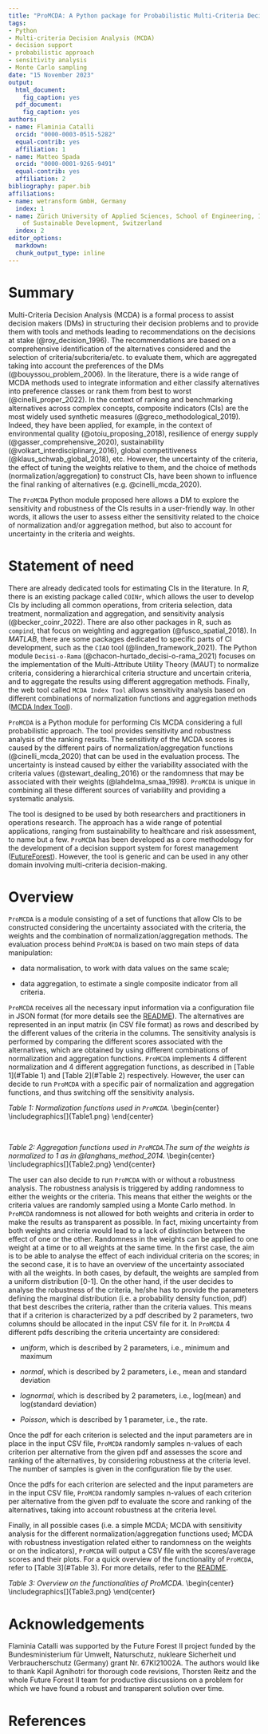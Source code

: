 ```yaml
---
title: "ProMCDA: A Python package for Probabilistic Multi-Criteria Decision Analysis"
tags:
- Python
- Multi-criteria Decision Analysis (MCDA)
- decision support
- probabilistic approach
- sensitivity analysis
- Monte Carlo sampling
date: "15 November 2023"
output:
  html_document: 
    fig_caption: yes
  pdf_document: 
    fig_caption: yes
authors:
- name: Flaminia Catalli
  orcid: "0000-0003-0515-5282"
  equal-contrib: yes
  affiliation: 1
- name: Matteo Spada
  orcid: "0000-0001-9265-9491"
  equal-contrib: yes
  affiliation: 2
bibliography: paper.bib
affiliations:
- name: wetransform GmbH, Germany
  index: 1
- name: Zürich University of Applied Sciences, School of Engineering, INE Institute
    of Sustainable Development, Switzerland
  index: 2
editor_options:
  markdown:
  chunk_output_type: inline
---
```


# Summary

Multi-Criteria Decision Analysis (MCDA) is a formal process to assist decision makers (DMs) in structuring their decision problems and to provide them with tools and methods leading to recommendations on the decisions at stake (@roy_decision_1996). The recommendations are based on a comprehensive identification of the alternatives considered and the selection of criteria/subcriteria/etc. to evaluate them, which are aggregated taking into account the preferences of the DMs (@bouyssou_problem_2006). In the literature, there is a wide range of MCDA methods used to integrate information and either classify alternatives into preference classes or rank them from best to worst (@cinelli_proper_2022). In the context of ranking and benchmarking alternatives across complex concepts, composite indicators (CIs) are the most widely used synthetic measures (@greco_methodological_2019). Indeed, they have been applied, for example, in the context of environmental quality (@otoiu_proposing_2018), resilience of energy supply (@gasser_comprehensive_2020), sustainability (@volkart_interdisciplinary_2016), global competitiveness (@klaus_schwab_global_2018), etc. However, the uncertainty of the criteria, the effect of tuning the weights relative to them, and the choice of methods (normalization/aggregation) to construct CIs, have been shown to influence the final ranking of alternatives (e.g. @cinelli_mcda_2020).

The `ProMCDA` Python module proposed here allows a DM to explore the sensitivity and robustness of the CIs results in a user-friendly way. In other words, it allows the user to assess either the sensitivity related to the choice of normalization and/or aggregation method, but also to account for uncertainty in the criteria and weights.

# Statement of need

There are already dedicated tools for estimating CIs in the literature. In *R*, there is an existing package called `COINr`, which allows the user to develop CIs by including all common operations, from criteria selection, data treatment, normalization and aggregation, and sensitivity analysis (@becker_coinr_2022). There are also other packages in R, such as `compind`, that focus on weighting and aggregation (@fusco_spatial_2018). In *MATLAB*, there are some packages dedicated to specific parts of CI development, such as the `CIAO` tool (@linden_framework_2021). The Python module `Decisi-o-Rama` (@chacon-hurtado_decisi-o-rama_2021) focuses on the implementation of the Multi-Attribute Utility Theory (MAUT) to normalize criteria, considering a hierarchical criteria structure and uncertain criteria, and to aggregate the results using different aggregation methods. Finally, the web tool called `MCDA Index Tool` allows sensitivity analysis based on different combinations of normalization functions and aggregation methods ([MCDA Index Tool](https://www.mcdaindextool.net)).

`ProMCDA` is a Python module for performing CIs MCDA considering a full probabilistic approach. The tool provides sensitivity and robustness analysis of the ranking results. The sensitivity of the MCDA scores is caused by the different pairs of normalization/aggregation functions (@cinelli_mcda_2020) that can be used in the evaluation process. The uncertainty is instead caused by either the variability associated with the criteria values (@stewart_dealing_2016) or the randomness that may be associated with their weights (@lahdelma_smaa_1998). `ProMCDA` is unique in combining all these different sources of variability and providing a systematic analysis.

The tool is designed to be used by both researchers and practitioners in operations research. The approach has a wide range of potential applications, ranging from sustainability to healthcare and risk assessment, to name but a few. `ProMCDA` has been developed as a core methodology for the development of a decision support system for forest management ([FutureForest](https://future-forest.eu/)). However, the tool is generic and can be used in any other domain involving multi-criteria decision-making.

# Overview

`ProMCDA` is a module consisting of a set of functions that allow CIs to be constructed considering the uncertainty associated with the criteria, the weights and the combination of normalization/aggregation methods. The evaluation process behind `ProMCDA` is based on two main steps of data manipulation:

-   data normalisation, to work with data values on the same scale;

-   data aggregation, to estimate a single composite indicator from all criteria.

`ProMCDA` receives all the necessary input information via a configuration file in JSON format (for more details see the [README](https://github.com/wetransform-os/ProMCDA/blob/main/README.md)). The alternatives are represented in an input matrix (in CSV file format) as rows and described by the different values of the criteria in the columns. The sensitivity analysis is performed by comparing the different scores associated with the alternatives, which are obtained by using different combinations of normalization and aggregation functions. `ProMCDA` implements 4 different normalization and 4 different aggregation functions, as described in [Table 1](#Table 1) and [Table 2](#Table 2) respectively. However, the user can decide to run `ProMCDA` with a specific pair of normalization and aggregation functions, and thus switching off the sensitivity analysis. <br />

<a name="Table 1"></a>*Table 1: Normalization functions used in `ProMCDA`.*
\begin{center} 
\includegraphics[]{Table1.png}
\end{center} 

<br />

<a name="Table 2"></a>*Table 2: Aggregation functions used in `ProMCDA`.The sum of the weights is normalized to 1 as in @langhans_method_2014.*
\begin{center} 
\includegraphics[]{Table2.png}
\end{center} 

The user can also decide to run `ProMCDA` with or without a robustness analysis. The robustness analysis is triggered by adding randomness to either the weights or the criteria. This means that either the weights or the criteria values are randomly sampled using a Monte Carlo method. In `ProMCDA` randomness is not allowed for both weights and criteria in order to make the results as transparent as possible. In fact, mixing uncertainty from both weights and criteria would lead to a lack of distinction between the effect of one or the other. Randomness in the weights can be applied to one weight at a time or to all weights at the same time. In the first case, the aim is to be able to analyse the effect of each individual criteria on the scores; in the second case, it is to have an overview of the uncertainty associated with all the weights. In both cases, by default, the weights are sampled from a uniform distribution [0-1]. On the other hand, if the user decides to analyse the robustness of the criteria, he/she has to provide the parameters defining the marginal distribution (i.e. a probability density function, pdf) that best describes the criteria, rather than the criteria values. This means that if a criterion is characterized by a pdf described by 2 parameters, two columns should be allocated in the input CSV file for it. In `ProMCDA` 4 different pdfs describing the criteria uncertainty are considered:

-   *uniform*, which is described by 2 parameters, i.e., minimum and maximum

-   *normal*, which is described by 2 parameters, i.e., mean and standard deviation

-   *lognormal*, which is described by 2 parameters, i.e., log(mean) and log(standard deviation)

-   *Poisson*, which is described by 1 parameter, i.e., the rate.

Once the pdf for each criterion is selected and the input parameters are in place in the input CSV file, `ProMCDA` randomly samples n-values of each criterion per alternative from the given pdf and assesses the score and ranking of the alternatives, by considering robustness at the criteria level. The number of samples is given in the configuration file by the user.

Once the pdfs for each criterion are selected and the input parameters are in the input CSV file, `ProMCDA` randomly samples n-values of each criterion per alternative from the given pdf to evaluate the score and ranking of the alternatives, taking into account robustness at the criteria level.

Finally, in all possible cases (i.e. a simple MCDA; MCDA with sensitivity analysis for the different normalization/aggregation functions used; MCDA with robustness investigation related either to randomness on the weights or on the indicators), `ProMCDA` will output a CSV file with the scores/average scores and their plots. For a quick overview of the functionality of `ProMCDA`, refer to  [Table 3](#Table 3). For more details, refer to the [README](https://github.com/wetransform-os/ProMCDA/blob/main/README.md).

<a name="Table 3"></a>*Table 3: Overview on the functionalities of ProMCDA.*
\begin{center} 
\includegraphics[]{Table3.png}
\end{center} 

# Acknowledgements

Flaminia Catalli was supported by the Future Forest II project funded by the Bundesministerium für Umwelt, Naturschutz, nukleare Sicherheit und Verbraucherschutz (Germany) grant Nr. 67KI21002A. The authors would like to thank Kapil Agnihotri for thorough code revisions, Thorsten Reitz and the whole Future Forest II team for productive discussions on a problem for which we have found a robust and transparent solution over time.

# References
